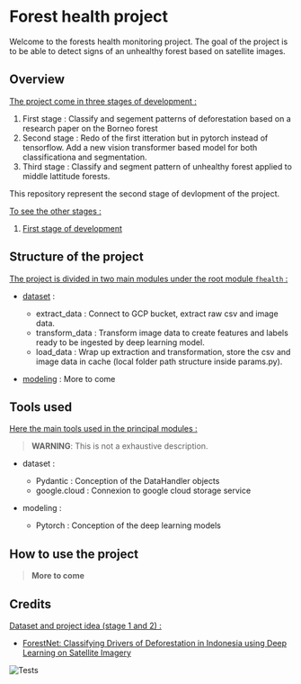 # Forest health project
Welcome to the forests health monitoring project. The goal of the project is to be able to detect signs of an unhealthy forest based on satellite images.

## Overview
<ins>The project come in three stages of development :</ins>

1. First stage : Classify and segement patterns of deforestation based on a research paper on the Borneo forest
2. Second stage : Redo of the first itteration but in pytorch instead of tensorflow. Add a new vision transformer based model for both classificationa and segmentation.
3. Third stage : Classify and segment pattern of unhealthy forest applied to middle lattitude forests.

This repository represent the second stage of devlopment of the project.

<ins>To see the other stages :</ins>

1. [First stage of development](https://github.com/DridrM/forests_health_monitoring)

## Structure of the project
<ins>The project is divided in two main modules under the root module `fhealth` :</ins>

- [dataset](https://github.com/DridrM/forest_health_project/tree/main/src/fhealth/dataset) :
  - extract_data : Connect to GCP bucket, extract raw csv and image data.
  - transform_data : Transform image data to create features and labels ready to be ingested by deep learning model.
  - load_data : Wrap up extraction and transformation, store the csv and image data in cache (local folder path structure inside params.py).

- [modeling](https://github.com/DridrM/forest_health_project/tree/main/src/fhealth/modeling) : More to come

## Tools used
<ins>Here the main tools used in the principal modules :</ins>

> **WARNING**: This is not a exhaustive description.

- dataset :
  - Pydantic : Conception of the DataHandler objects
  - google.cloud : Connexion to google cloud storage service

- modeling :
  - Pytorch : Conception of the deep learning models

## How to use the project
> **More to come**

## Credits
<ins>Dataset and project idea (stage 1 and 2) :</ins>

- [ForestNet: Classifying Drivers of Deforestation in Indonesia using Deep Learning on Satellite Imagery](https://stanfordmlgroup.github.io/projects/forestnet/)

![Tests](https://github.com/DridrM/forest_health_project/actions/workflows/run_tests.yaml/badge.svg)
